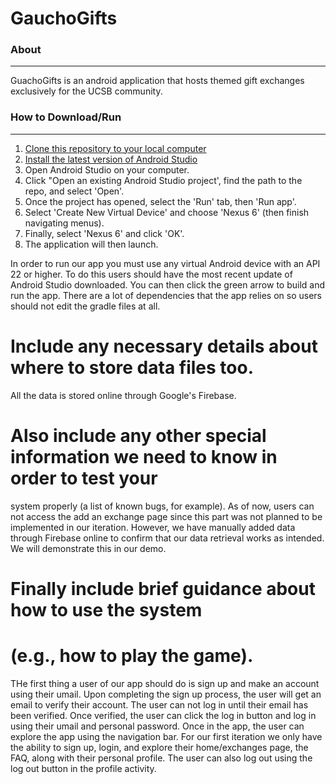 # GauchoGifts
### About
---------
GuachoGifts is an android application that hosts themed gift exchanges exclusively for the UCSB community.

### How to Download/Run
---------
1. [Clone this repository to your local computer](https://github.com/efreila/GauchoGifts)
2. [Install the latest version of Android Studio](https://developer.android.com/studio/index.html)
3. Open Android Studio on your computer.
4. Click "Open an existing Android Studio project', find the path to the repo, and select 'Open'. 
5. Once the project has opened, select the 'Run' tab, then 'Run app'.
6. Select 'Create New Virtual Device' and choose 'Nexus 6' (then finish navigating menus).
7. Finally, select 'Nexus 6' and click 'OK'.
8. The application will then launch.

In order to run our app you must use any virtual Android device with an API 22 or 
higher. To do this users should have the most recent update of Android Studio downloaded.
You can then click the green arrow to build and run the app. There are a lot of 
dependencies that the app relies on so users should not edit the gradle files at all.

# Include any necessary details about where to store data files too.
All the data is stored online through Google's Firebase.

# Also include any other special information we need to know in order to test your 
system properly (a list of known bugs, for example).
As of now, users can not access the add an exchange page since this part was not planned
to be implemented in our iteration. However, we have manually added data through 
Firebase online to confirm that our data retrieval works as intended. We will 
demonstrate this in our demo.

# Finally include brief guidance about how to use the system 
# (e.g., how to play the game).
THe first thing a user of our app should do is sign up and make an account using their
umail. Upon completing the sign up process, the user will get an email to verify their
account. The user can not log in until their email has been verified. Once verified,
the user can click the log in button and log in using their umail and personal password.
Once in the app, the user can explore the app using the navigation bar. For our first
iteration we only have the ability to sign up, login, and explore their home/exchanges
page, the FAQ, along with their personal profile. The user can also log out using the 
log out button in the profile activity.
